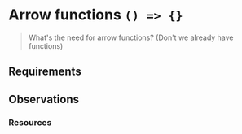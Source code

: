 # Arrow functions ```() => {}```

> What's the need for arrow functions? (Don't we already have functions)

## Requirements

## Observations

### Resources
